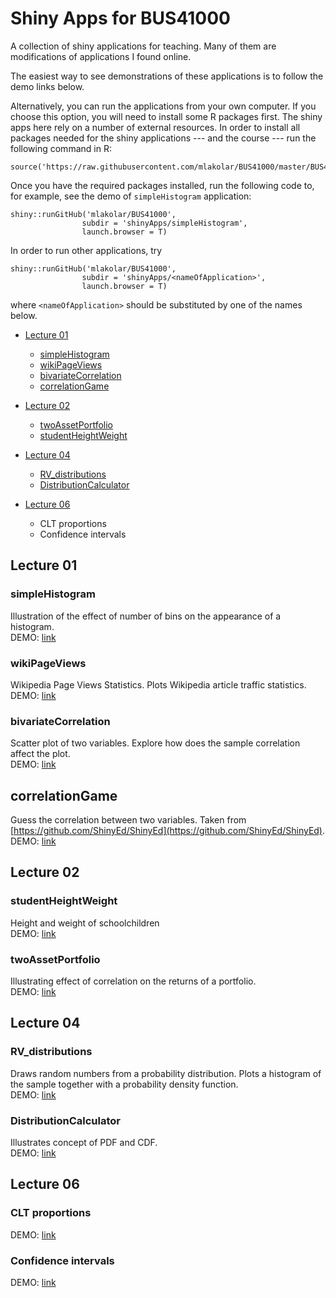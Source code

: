 # Shiny Apps for BUS41000

A collection of shiny applications for teaching.
Many of them are modifications of applications I found online.

The easiest way to see demonstrations of these applications
is to follow the demo links below.

Alternatively, you can run the applications from your own computer.
If you choose this option, you will need to install some R packages first.
The shiny apps here rely on a number of external resources.
In order to install all packages needed for the shiny applications --- and
the course --- run the following command in R:

	source('https://raw.githubusercontent.com/mlakolar/BUS41000/master/BUS41000.packages.R')

Once you have the required packages installed, run the following code
to, for example, see the demo of `simpleHistogram` application:

	shiny::runGitHub('mlakolar/BUS41000',
					subdir = 'shinyApps/simpleHistogram',  
					launch.browser = T)

In order to run other applications, try

	shiny::runGitHub('mlakolar/BUS41000',
					subdir = 'shinyApps/<nameOfApplication>',  
					launch.browser = T)

where `<nameOfApplication>` should be substituted by one of the names below.


* [Lecture 01](#lecture-01)
  * [simpleHistogram](#simplehistogram)
  * [wikiPageViews](#wikipageviews)
  * [bivariateCorrelation](#bivariatecorrelation)
  * [correlationGame](#correlationgame)

* [Lecture 02](#lecture-02)
  * [twoAssetPortfolio](#twoassetportfolio)
  * [studentHeightWeight](#studentheightweight)

* [Lecture 04](#lecture-04)
	* [RV_distributions](#rv_distributions)
	* [DistributionCalculator](#distributioncalculator)

* [Lecture 06](#lecture-06)
	* CLT proportions
	* Confidence intervals

## Lecture 01

### simpleHistogram

Illustration of the effect of number of bins on the appearance of a histogram.  
DEMO: [link](https://mlakolar.shinyapps.io/simpleHistogram/)


### wikiPageViews

Wikipedia Page Views Statistics. Plots Wikipedia article traffic statistics.    
DEMO: [link](https://mlakolar.shinyapps.io/wikiPageViews/)


### bivariateCorrelation

Scatter plot of two variables. Explore how does the sample correlation affect
the plot.   
DEMO: [link](https://mlakolar.shinyapps.io/bivariateCorrelation/)

## correlationGame

Guess the correlation between two variables. Taken from [https://github.com/ShinyEd/ShinyEd](https://github.com/ShinyEd/ShinyEd).  
DEMO: [link](https://mlakolar.shinyapps.io/correlationGame/)


## Lecture 02

### studentHeightWeight

Height and weight of schoolchildren    
DEMO: [link](https://mlakolar.shinyapps.io/studentHeightWeight/)

### twoAssetPortfolio

Illustrating effect of correlation on the returns of a portfolio.   
DEMO: [link](https://mlakolar.shinyapps.io/twoAssetPortfolio/)


## Lecture 04

### RV_distributions

Draws random numbers from a probability distribution.
Plots a histogram of the sample together with a probability density function.      
DEMO: [link](https://mlakolar.shinyapps.io/RV_distributions/)

### DistributionCalculator

Illustrates concept of PDF and CDF.  
DEMO: [link](https://mlakolar.shinyapps.io/distributionCalculator/)

## Lecture 06

### CLT proportions

DEMO: [link](https://mlakolar.shinyapps.io/CLT_prop/)

### Confidence intervals

DEMO: [link](http://faraway.neu.edu:8080/cinterval/)

